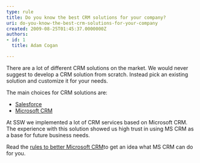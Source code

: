 ```yaml
---
type: rule
title: Do you know the best CRM solutions for your company?
uri: do-you-know-the-best-crm-solutions-for-your-company
created: 2009-08-25T01:45:37.0000000Z
authors:
- id: 1
  title: Adam Cogan

---
```


 ​​There are a lot of different CRM solutions on the market. We would never suggest to develop a CRM solution from scratch. Instead pick an existing solution and customize it for your needs.

The main choices for CRM solutions are:

- [Salesforce](http&#58;//www.salesforce.com/crm/ "Salesforce")
- [Microsoft CRM](https&#58;//www.ssw.com.au/ssw/Consulting/MicrosoftCRM.aspx "Microsoft CRM ")


At SSW we implemented a lot of CRM services based on Microsoft CRM. 
 The experience with this solution showed us high trust in using MS CRM as a base for future business needs.

 Read the [rules to better Microsoft CRM](http&#58;//www.ssw.com.au/ssw/Standards/Rules/RulestoBetterMicrosoftCRM.aspx "SSW Rules to Better Microsoft CRM")to get an idea what MS CRM can do for you.

